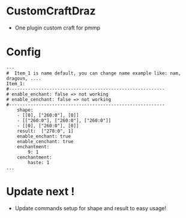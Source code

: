 # CustomCraftDraz
- One plugin custom craft for pmmp
# Config 
```
---
#  Item_1 is name default, you can change name example like: nam, dragovn, ....
Item_1:
#----------------------------------------------------------
# enable_enchant: false => not working
# enable_cenchant: false => not working
#----------------------------------------------------------     
    shape:
    - [[0], ["260:0"], [0]]
    - [["260:0"], ["260:0"], ["260:0"]]
    - [[0], ["260:0"], [0]]    
    result:  ["278:0", 1]
    enable_enchant: true
    enable_cenchant: true
    enchantment: 
        9: 1
    cenchantment: 
        haste: 1       
...
```
# Update next !
- Update commands setup for shape and result to easy usage!
